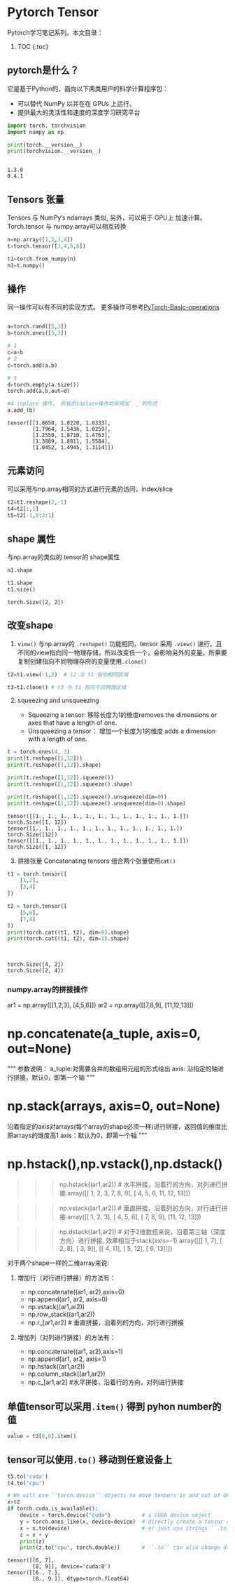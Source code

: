 # Pytorch Tensor 

Pytorch学习笔记系列。本文目录：

1. TOC
{:toc}

## pytorch是什么？
它是基于Python的，面向以下两类用户的科学计算程序包：

+ 可以替代 NumPy 以并在在 GPUs 上运行。
+ 提供最大的灵活性和速度的深度学习研究平台



```python
import torch, torchvision 
import numpy as np

print(torch.__version__)
print(torchvision.__version__)



```

    1.3.0
    0.4.1
    

## Tensors 张量 

Tensors 与 NumPy’s ndarrays 类似, 另外，可以用于 GPU上 加速计算。 Torch.tensor 与 numpy.array可以相互转换


```python
n=np.array([1,2,3,4])
t=torch.tensor([3,4,5,6])

t1=torch.from_numpy(n)
n1=t.numpy()

```

## 操作
同一操作可以有不同的实现方式。 更多操作可参考[PyTorch-Basic-operations](https://jhui.github.io/2018/02/09/PyTorch-Basic-operations/)


```python

a=torch.rand([5,3])
b=torch.ones([5,3])

# 1
c=a+b
# 2
c=torch.add(a,b)

# 3
d=torch.empty(a.size())
torch.add(a,b,out=d)

#4 inplace 操作， 所有的inplace操作均采用加` _`的形式
a.add_(b) 
```




    tensor([[1.8650, 1.0220, 1.0333],
            [1.7964, 1.5436, 1.0259],
            [1.2550, 1.8710, 1.4763],
            [1.3889, 1.8811, 1.5584],
            [1.0452, 1.4945, 1.3114]])



## 元素访问 
可以采用与np.array相同的方式进行元素的访问，index/slice


```python
t2=t1.reshape(2,-1)
t4=t2[:,1]
t5=t2[-1,0:2:1]

```

## shape 属性
与np.array的类似的 tensor的 shape属性


```python
n1.shape

t1.shape
t1.size()
```




    torch.Size([2, 2])



## 改变shape

1. `view()`
与np.array的 `.reshape()` 功能相同，tensor 采用 `.view()` 进行。且不同的view指向同一物理存储，所以改变任一个，会影响另外的变量。所果要复制创建指向不同物理存府的变量使用`.clone()`


```python
t2=t1.view(-1,2)  # t2 与 t1 指向相同区域

t3=t1.clone() # t3 与 t1 指向不同物理区域
```

2. squeezing and unsqueezing

    + Squeezing a tensor: 移除长度为1的维度removes the dimensions or axes that have a length of one.
    + Unsqueezing a tensor： 增加一个长度为1的维度 adds a dimension with a length of one.


```python
t = torch.ones(4, 3)
print(t.reshape([1,12]))
print(t.reshape([1,12]).shape)

print(t.reshape([1,12]).squeeze())
print(t.reshape([1,12]).squeeze().shape)

print(t.reshape([1,12]).squeeze().unsqueeze(dim=0))
print(t.reshape([1,12]).squeeze().unsqueeze(dim=0).shape)
```

    tensor([[1., 1., 1., 1., 1., 1., 1., 1., 1., 1., 1., 1.]])
    torch.Size([1, 12])
    tensor([1., 1., 1., 1., 1., 1., 1., 1., 1., 1., 1., 1.])
    torch.Size([12])
    tensor([[1., 1., 1., 1., 1., 1., 1., 1., 1., 1., 1., 1.]])
    torch.Size([1, 12])
    

3. 拼接张量 Concatenating tensors
组合两个张量使用`cat()`


```python
t1 = torch.tensor([
    [1,2],
    [3,4]
])

t2 = torch.tensor([
    [5,6],
    [7,8]
])
print(torch.cat((t1, t2), dim=0).shape)
print(torch.cat((t1, t2), dim=1).shape)
    
    
```

    torch.Size([4, 2])
    torch.Size([2, 4])
    

### numpy.array的拼接操作

ar1 = np.array([[1,2,3], [4,5,6]])
ar2 = np.array([[7,8,9], [11,12,13]])

# np.concatenate(a_tuple, axis=0, out=None)
"""
参数说明：
a_tuple:对需要合并的数组用元组的形式给出
axis: 沿指定的轴进行拼接，默认0，即第一个轴
"""

# np.stack(arrays, axis=0, out=None)

沿着指定的axis对arrays(每个array的shape必须一样)进行拼接，返回值的维度比原arrays的维度高1
axis：默认为0，即第一个轴
"""

# np.hstack(),np.vstack(),np.dstack()
>>>np.hstack((ar1,ar2))  # 水平拼接，沿着行的方向，对列进行拼接
array([[ 1, 2, 3, 7, 8, 9],
    [ 4, 5, 6, 11, 12, 13]])
 
>>>np.vstack((ar1,ar2))  # 垂直拼接，沿着列的方向，对行进行拼接
array([[ 1, 2, 3],
    [ 4, 5, 6],
    [ 7, 8, 9],
    [11, 12, 13]])
     
>>>np.dstack((ar1,ar2))  # 对于2维数组来说，沿着第三轴（深度方向）进行拼接, 效果相当于stack(axis=-1)
array([[[ 1, 7],
    [ 2, 8],
    [ 3, 9]],
    [[ 4, 11],
    [ 5, 12],
    [ 6, 13]]])

对于两个shape一样的二维array来说:

1. 增加行（对行进行拼接）的方法有：

    + np.concatenate((ar1, ar2),axis=0)
    + np.append(ar1, ar2, axis=0)
    + np.vstack((ar1,ar2))
    + np.row_stack((ar1,ar2))
    + np.r_[ar1,ar2] # 垂直拼接，沿着列的方向，对行进行拼接

2. 增加列（对列进行拼接）的方法有：

    + np.concatenate((ar1, ar2),axis=1)
    + np.append(ar1, ar2, axis=1)
    + np.hstack((ar1,ar2))
    + np.column_stack((ar1,ar2))
    + np.c_[ar1,ar2] #水平拼接，沿着行的方向，对列进行拼接


## 单值tensor可以采用`.item()` 得到 pyhon number的值


```python
value = t2[0,0].item()
```

## tensor可以使用`.to()` 移动到任意设备上


```python
t5.to('cuda')
t4.to('cpu')

# We will use ``torch.device`` objects to move tensors in and out of GPU
x=t2
if torch.cuda.is_available():
    device = torch.device("cuda")          # a CUDA device object
    y = torch.ones_like(x, device=device)  # directly create a tensor on GPU
    x = x.to(device)                       # or just use strings ``.to("cuda")``
    z = x + y
    print(z)
    print(z.to("cpu", torch.double))       # ``.to`` can also change dtype together!


```

    tensor([[6, 7],
            [8, 9]], device='cuda:0')
    tensor([[6., 7.],
            [8., 9.]], dtype=torch.float64)
    
